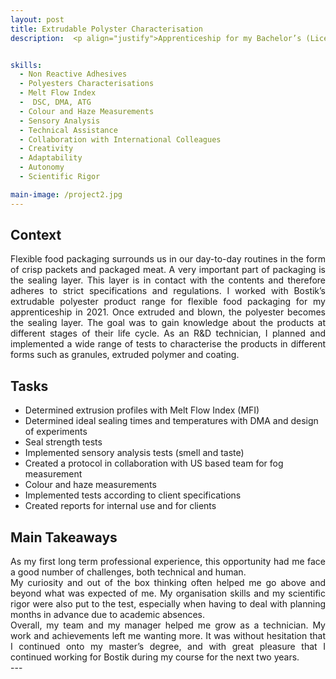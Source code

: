 ```yaml
---
layout: post
title: Extrudable Polyster Characterisation
description:  <p align="justify">Apprenticeship for my Bachelor’s (Licence Professionnelle) done within the Bostik Smart Technology Centre as part of the Extrudable Solutions team: characterisation of extrudable polyesters for the flexible food packaging industry. </p>


skills: 
  - Non Reactive Adhesives
  - Polyesters Characterisations
  - Melt Flow Index
  -  DSC, DMA, ATG
  - Colour and Haze Measurements
  - Sensory Analysis
  - Technical Assistance
  - Collaboration with International Colleagues
  - Creativity
  - Adaptability
  - Autonomy
  - Scientific Rigor

main-image: /project2.jpg
---
```

## Context
<p align="justify">Flexible food packaging surrounds us in our day-to-day routines in the form of crisp packets and packaged meat. A very important part of packaging is the sealing layer. This layer is in contact with the contents and therefore adheres to strict specifications and regulations. I worked with Bostik’s extrudable polyester product range for flexible food packaging for my apprenticeship in 2021. Once extruded and blown, the polyester becomes the sealing layer. The goal was to gain knowledge about the products at different stages of their life cycle. As an R&D technician, I planned and implemented a wide range of tests to characterise the products in different forms such as granules, extruded polymer and coating.<br/></p>

## Tasks
-	Determined extrusion profiles with Melt Flow Index (MFI)
-	Determined ideal sealing times and temperatures with DMA and design of experiments
-	Seal strength tests
-	Implemented sensory analysis tests (smell and taste)
-	Created a protocol in collaboration with US based team for fog measurement
-	Colour and haze measurements
-	Implemented tests according to client specifications
-	Created reports for internal use and for clients

## Main Takeaways
<p align="justify">As my first long term professional experience, this opportunity had me face a good number of challenges, both technical and human.<br/>
My curiosity and out of the box thinking often helped me go above and beyond what was expected of me. My organisation skills and my scientific rigor were also put to the test, especially when having to deal with planning months in advance due to academic absences.<br/>
Overall, my team and my manager helped me grow as a technician. My work and achievements left me wanting more. It was without hesitation that I continued onto my master’s degree, and with great pleasure that I continued working for Bostik during my course for the next two years.<br/>
---
